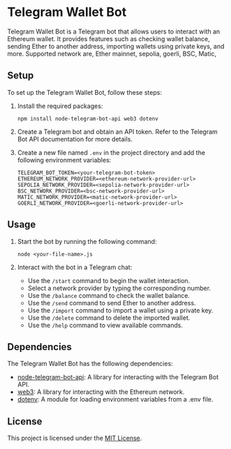 # Telegram Wallet Bot

Telegram Wallet Bot is a Telegram bot that allows users to interact with an Ethereum wallet. It provides features such as checking wallet balance, sending Ether to another address, importing wallets using private keys, and more.
Supported network are, Ether mainnet, sepolia, goerli, BSC, Matic, 

## Setup

To set up the Telegram Wallet Bot, follow these steps:

1. Install the required packages:
   ```
   npm install node-telegram-bot-api web3 dotenv
   ```

2. Create a Telegram bot and obtain an API token. Refer to the Telegram Bot API documentation for more details.

3. Create a new file named `.env` in the project directory and add the following environment variables:
   ```
   TELEGRAM_BOT_TOKEN=<your-telegram-bot-token>
   ETHEREUM_NETWORK_PROVIDER=<ethereum-network-provider-url>
   SEPOLIA_NETWORK_PROVIDER=<sepolia-network-provider-url>
   BSC_NETWORK_PROVIDER=<bsc-network-provider-url>
   MATIC_NETWORK_PROVIDER=<matic-network-provider-url>
   GOERLI_NETWORK_PROVIDER=<goerli-network-provider-url>
   ```

## Usage

1. Start the bot by running the following command:
   ```
   node <your-file-name>.js
   ```

2. Interact with the bot in a Telegram chat:
   - Use the `/start` command to begin the wallet interaction.
   - Select a network provider by typing the corresponding number.
   - Use the `/balance` command to check the wallet balance.
   - Use the `/send` command to send Ether to another address.
   - Use the `/import` command to import a wallet using a private key.
   - Use the `/delete` command to delete the imported wallet.
   - Use the `/help` command to view available commands.

## Dependencies

The Telegram Wallet Bot has the following dependencies:

- [node-telegram-bot-api](https://www.npmjs.com/package/node-telegram-bot-api): A library for interacting with the Telegram Bot API.
- [web3](https://www.npmjs.com/package/web3): A library for interacting with the Ethereum network.
- [dotenv](https://www.npmjs.com/package/dotenv): A module for loading environment variables from a .env file.

## License

This project is licensed under the [MIT License](LICENSE).
